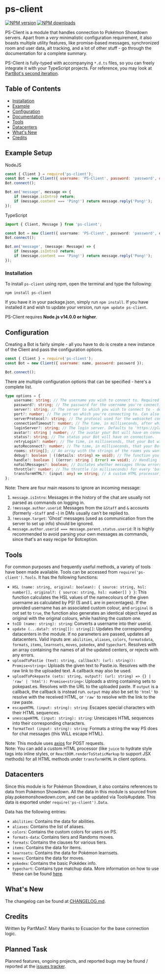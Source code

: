 # ps-client

<a href="https://www.npmjs.com/package/ps-client"><img src="https://img.shields.io/npm/v/ps-client.svg?maxAge=3600" alt="NPM version" /></a>
<a href="https://www.npmjs.com/package/ps-client"><img src="https://img.shields.io/npm/dt/ps-client.svg?maxAge=3600" alt="NPM downloads" /></a>

PS-Client is a module that handles connection to Pokémon Showdown servers. Apart from a _very_ minimalistic configuration requirement, it also boasts multiple utility features, like promise-based messages, synchronized room and user data, alt tracking, and a lot of other stuff - go through the documentation for a complete summary.

PS-Client is fully-typed with accompanying `*.d.ts` files, so you can freely integrate it with your TypeScript projects. For reference, you may look at [PartBot's second iteration](https://github.com/PartMan7/PartBotter).

## Table of Contents

- [Installation](#installation)
- [Example](#example-setup)
- [Configuration](#configuration)
- [Documentation](DOCUMENTATION.md)
- [Tools](#tools)
- [Datacenters](#datacenters)
- [What's New](CHANGELOG.md)
- [Credits](#credits)

## Example Setup

NodeJS

```javascript
const { Client } = require('ps-client');
const Bot = new Client({ username: 'PS-Client', password: 'password', debug: true, avatar: 'supernerd', rooms: ['botdevelopment'] });
Bot.connect();

Bot.on('message', message => {
	if (message.isIntro) return;
	if (message.content === 'Ping!') return message.reply('Pong!');
});
```

TypeScript

```typescript
import { Client, Message } from 'ps-client';

const Bot = new Client({ username: 'PS-Client', password: 'password', debug: true, avatar: 'supernerd', rooms: ['botdevelopment'] });
Bot.connect();

Bot.on('message', (message: Message) => {
	if (message.isIntro) return;
	if (message.content === 'Ping!') return message.reply('Pong!');
});
```

### Installation

To install `ps-client` using npm, open the terminal and type the following:

```
npm install ps-client
```

If you have it in your package.json, simply run `npm install`. If you have installed it and wish to update your version, run `npm update ps-client`.

PS-Client requires **Node.js v14.0.0 or higher**.

## Configuration

Creating a Bot is fairly simple - all you have to do is create a new instance of the Client and pass the configuration options.

```javascript
const { Client } = require('ps-client');
const Bot = new Client({ username: name, password: password });

Bot.connect();
```

There are multiple configuration options that can be specified - here's a complete list.

```typescript
type options = {
	username: string; // The username you wish to connect to. Required parameter.
	password?: string; // The password for the username you're connecting to. Leave this blank if the account is unregistered.
	server?: string; // The server to which you wish to connect to - defaults to 'sim3.psim.us'.
	port?: number; // The port on which you're connecting to. Can also be specified in server as `url:port`, in which case leave this field blank.
	serverProtocol?: string; // The protocol used for the websocket connection. Defaults to wss, but can be changed to ws (insecure).
	connectionTimeout?: number; // The time, in milliseconds, after which your connection times out. Defaults to 20s.
	loginServer?: string; // The login server. Defaults to 'https://play.pokemonshowdown.com/~~showdown/action.php'.
	avatar?: string | number; // The avatar your Bot will have on connection. If not specified, PS will set one randomly.
	status?: string; // The status your Bot will have on connection.
	retryLogin?: number; // The time, in milliseconds, that your Bot will wait before attempting to login again after a failing. If this is 0, it will not attempt to login again. Defaults to 10 seconds.
	autoReconnect?: number; // The time, in milliseconds, that your Bot will wait before attempting to reconnect after a disconnect. If this is 0, it will not attempt to reconnect. Defaults to 30 seconds.
	rooms: string[]; // An array with the strings of the rooms you want the Bot to join.
	debug?: boolean | ((details: string) => void); // The function you would like to run on debugs. If this is a falsey value, debug messages will not be displayed. If a true value is given which is not a function, the Bot simply logs messages to the console.
	handle?: boolean | ((error: string | Error) => void); // Handling for internal errors. If a function is provided, this will run it with an error / string. The default function logs them to the console. To opt out of error handling (not recommended), set this to false.
	noFailMessages?: boolean; // Dictates whether messages throw errors by default. Set to 'false' to enable messages throwing errors. Defaults to true.
	throttle?: number; // The throttle (in milliseconds) for every 'batch' of three messages. PS has a per-message throttle of 25ms for public roombots, 100ms for trusted users, and 600ms for regular users.
	transformHTML?: (input: any) => string; // A custom HTML processor, applied on all HTML methods. Defaults to no-transform.
};
```

Note: There are four main reasons to ignore an incoming message:

1. `message.isIntro`: Messages in the history of the chat are usually not parsed as commands on logging in.
2. `!message.author.userid`: Messages from the `&Staff` and `&` accounts (formerly `~Staff` and `~`) in DMs usually can't be replied to.
3. `!message.target`: 'Ghost' messages (used as communication from the server to set up info) should be ignored.
4. `message.author.userid === message.parent.status.userid`: It is highly recommended to avoid parsing your own messages as commands, since that's an easy recipe for Botception.

## Tools

For common purposes and frequently useful methods, a variety of tools have been made available. Tools can be accessed from `require('ps-client').Tools`. It has the following functions:

- `HSL (name: string, original: boolean): { source: string, hsl: number[], original?: { source: string, hsl: number[] } }`: This function calculates the HSL values of the namecolours of the given username as calculated by PS! (S and L are in percentages). If the provided username has an associated custom colour, and `original` is not set to `true`, the function also generates an identical object keyed as original with the original colours, while hashing the custom one.
- `toID (name: string): string`: Converts a username into their userid.
- `update (...data?: string[]): string[]`: Updates the corresponding datacenters in the module. If no parameters are passed, updates all datacenters. Valid inputs are: `abilities`, `aliases`, `colors`, `formatsdata`, `formats`, `items`, `learnsets`, `moves`, `pokedex`, and `typechart`. Resolves with an array containing the names of all the updated centers, or rejects with any errors.
- `uploadToPastie (text: string, callback?: (url: string)): Promise<string>`: Uploads the given text to Pastie.io. Resolves with the raw link to the uploaded text. A callback may also be used.
- `uploadToPokepaste (sets: string, output?: (url: string) => {} | 'raw' | 'html'): Promise<string>`: Uploads a string containing sets to pokepast.es. Resolves with the URL to the uploaded paste. If `output` is a callback, the callback is instead run. `output` may also be set to `'html'` to resolve with the received HTML, or `'raw'` to resolve with the link to the raw paste.
- `escapeHTML (input: string): string`: Escapes special characters with their HTML sequences.
- `unescapeHTML (input: string): string`: Unescapes HTML sequences into their corresponding characters.
- `formatText (input: string): string`: Formats a string the way PS does for chat messages (this WILL escape HTML).

Note: This module uses [axios](https://github.com/axios/axios) for POST requests.<br/>
Note: You can add a custom HTML processor (like `juice` to hydrate style tags into inline styles, or `ReactDOM.renderToStaticMarkup` to support JSX methods) for all HTML methods under `transformHTML` in client options.

## Datacenters

Since this module is for Pokémon Showdown, it also contains references to data from Pokémon Showdown. All the data in this module is sourced from play.pokemonshowdown.com, and can be updated via Tools#update. This data is exported under `require('ps-client').Data`.

Data has the following entries:

- `abilities`: Contains the data for abilities.
- `aliases`: Contains the list of aliases.
- `colors`: Contains the custom colors for users on PS.
- `formats-data`: Contains tiers and Randoms moves.
- `formats`: Contains the clauses for various tiers.
- `items`: Contains the data for items.
- `learnsets`: Contains the data for Pokémon learnsets.
- `moves`: Contains the data for moves.
- `pokedex`: Contains the basic Pokédex info.
- `typechart`: Contains type matchup data.
  More information on how to use these can be found [here](https://github.com/smogon/pokemon-showdown/tree/master/data).

## What's New

The changelog can be found at [CHANGELOG.md](CHANGELOG.md).

## Credits

Written by PartMan7. Many thanks to Ecuacion for the base connection logic.

## Planned Task

Planned features, ongoing projects, and reported bugs may be found / reported at the [issues tracker](https://github.com/PartMan7/PS-Client/issues).
